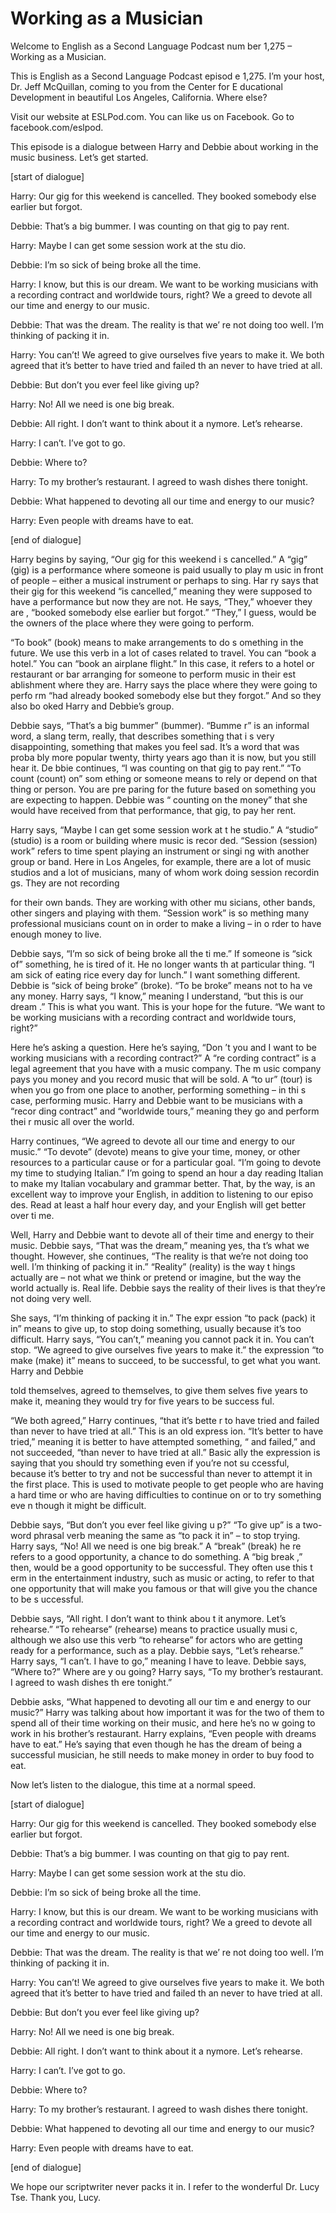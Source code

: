 # Working as a Musician

Welcome to English as a Second Language Podcast num ber 1,275 – Working as a Musician.

This is English as a Second Language Podcast episod e 1,275. I’m your host, Dr. Jeff McQuillan, coming to you from the Center for E ducational Development in beautiful Los Angeles, California. Where else?

Visit our website at ESLPod.com. You can like us on  Facebook. Go to facebook.com/eslpod.

This episode is a dialogue between Harry and Debbie  about working in the music business. Let’s get started.

[start of dialogue]

Harry: Our gig for this weekend is cancelled. They booked somebody else earlier but forgot.

Debbie: That’s a big bummer. I was counting on that  gig to pay rent.

Harry: Maybe I can get some session work at the stu dio.

Debbie: I’m so sick of being broke all the time.

Harry: I know, but this is our dream. We want to be  working musicians with a recording contract and worldwide tours, right? We a greed to devote all our time and energy to our music.

Debbie: That was the dream. The reality is that we’ re not doing too well. I’m thinking of packing it in.

Harry: You can’t! We agreed to give ourselves five years to make it. We both agreed that it’s better to have tried and failed th an never to have tried at all.

Debbie: But don’t you ever feel like giving up?

Harry: No! All we need is one big break.

Debbie: All right. I don’t want to think about it a nymore. Let’s rehearse.

Harry: I can’t. I’ve got to go.

Debbie: Where to?

Harry: To my brother’s restaurant. I agreed to wash  dishes there tonight.

Debbie: What happened to devoting all our time and energy to our music?

Harry: Even people with dreams have to eat.

[end of dialogue]

Harry begins by saying, “Our gig for this weekend i s cancelled.” A “gig” (gig) is a performance where someone is paid usually to play m usic in front of people – either a musical instrument or perhaps to sing. Har ry says that their gig for this weekend “is cancelled,” meaning they were supposed to have a performance but now they are not. He says, “They,” whoever they are , “booked somebody else earlier but forgot.” “They,” I guess, would be the owners of the place where they were going to perform.

“To book” (book) means to make arrangements to do s omething in the future. We use this verb in a lot of cases related to travel. You can “book a hotel.” You can “book an airplane flight.” In this case, it refers to a hotel or restaurant or bar arranging for someone to perform music in their est ablishment where they are. Harry says the place where they were going to perfo rm “had already booked somebody else but they forgot.” And so they also bo oked Harry and Debbie’s group.

Debbie says, “That’s a big bummer” (bummer). “Bumme r” is an informal word, a slang term, really, that describes something that i s very disappointing, something that makes you feel sad. It’s a word that was proba bly more popular twenty, thirty years ago than it is now, but you still hear it. De bbie continues, “I was counting on that gig to pay rent.” “To count (count) on” som ething or someone means to rely or depend on that thing or person. You are pre paring for the future based on something you are expecting to happen. Debbie was “ counting on the money” that she would have received from that performance,  that gig, to pay her rent.

Harry says, “Maybe I can get some session work at t he studio.” A “studio” (studio) is a room or building where music is recor ded. “Session (session) work” refers to time spent playing an instrument or singi ng with another group or band. Here in Los Angeles, for example, there are a lot of music studios and a lot of musicians, many of whom work doing session recordin gs. They are not recording

for their own bands. They are working with other mu sicians, other bands, other singers and playing with them. “Session work” is so mething many professional musicians count on in order to make a living – in o rder to have enough money to live.

Debbie says, “I’m so sick of being broke all the ti me.” If someone is “sick of” something, he is tired of it. He no longer wants th at particular thing. “I am sick of eating rice every day for lunch.” I want something different. Debbie is “sick of being broke” (broke). “To be broke” means not to ha ve any money. Harry says, “I know,” meaning I understand, “but this is our dream .” This is what you want. This is your hope for the future. “We want to be working  musicians with a recording contract and worldwide tours, right?”

Here he’s asking a question. Here he’s saying, “Don ’t you and I want to be working musicians with a recording contract?” A “re cording contract” is a legal agreement that you have with a music company. The m usic company pays you money and you record music that will be sold. A “to ur” (tour) is when you go from one place to another, performing something – in thi s case, performing music. Harry and Debbie want to be musicians with a “recor ding contract” and “worldwide tours,” meaning they go and perform thei r music all over the world.

Harry continues, “We agreed to devote all our time and energy to our music.” “To devote” (devote) means to give your time, money, or  other resources to a particular cause or for a particular goal. “I’m going to devote my time to studying Italian.” I’m going to spend an hour a day reading Italian to make my Italian vocabulary and grammar better. That, by the way, is  an excellent way to improve your English, in addition to listening to our episo des. Read at least a half hour every day, and your English will get better over ti me.

Well, Harry and Debbie want to devote all of their time and energy to their music. Debbie says, “That was the dream,” meaning yes, tha t’s what we thought. However, she continues, “The reality is that we’re not doing too well. I’m thinking of packing it in.” “Reality” (reality) is the way t hings actually are – not what we think or pretend or imagine, but the way the world actually is. Real life. Debbie says the reality of their lives is that they’re not  doing very well.

She says, “I’m thinking of packing it in.” The expr ession “to pack (pack) it in” means to give up, to stop doing something, usually because it’s too difficult. Harry says, “You can’t,” meaning you cannot pack it  in. You can’t stop. “We agreed to give ourselves five years to make it.” the expression “to make (make) it” means to succeed, to be successful, to get what  you want. Harry and Debbie

told themselves, agreed to themselves, to give them selves five years to make it, meaning they would try for five years to be success ful.

“We both agreed,” Harry continues, “that it’s bette r to have tried and failed than never to have tried at all.” This is an old express ion. “It’s better to have tried,” meaning it is better to have attempted something, “ and failed,” and not succeeded, “than never to have tried at all.” Basic ally the expression is saying that you should try something even if you’re not su ccessful, because it’s better to try and not be successful than never to attempt it in the first place. This is used to motivate people to get people who are having a hard  time or who are having difficulties to continue on or to try something eve n though it might be difficult.

Debbie says, “But don’t you ever feel like giving u p?” “To give up” is a two-word phrasal verb meaning the same as “to pack it in” – to stop trying. Harry says, “No! All we need is one big break.” A “break” (break) he re refers to a good opportunity, a chance to do something. A “big break ,” then, would be a good opportunity to be successful. They often use this t erm in the entertainment industry, such as music or acting, to refer to that  one opportunity that will make you famous or that will give you the chance to be s uccessful.

Debbie says, “All right. I don’t want to think abou t it anymore. Let’s rehearse.” “To rehearse” (rehearse) means to practice usually musi c, although we also use this verb “to rehearse” for actors who are getting ready  for a performance, such as a play. Debbie says, “Let’s rehearse.” Harry says, “I  can’t. I have to go,” meaning I have to leave. Debbie says, “Where to?” Where are y ou going? Harry says, “To my brother’s restaurant. I agreed to wash dishes th ere tonight.”

Debbie asks, “What happened to devoting all our tim e and energy to our music?” Harry was talking about how important it was for the two of them to spend all of their time working on their music, and here he’s no w going to work in his brother’s restaurant. Harry explains, “Even people with dreams have to eat.” He’s saying that even though he has the dream of being a  successful musician, he still needs to make money in order to buy food to eat.

Now let’s listen to the dialogue, this time at a normal speed.

[start of dialogue]

Harry: Our gig for this weekend is cancelled. They booked somebody else earlier but forgot.

Debbie: That’s a big bummer. I was counting on that  gig to pay rent.

 Harry: Maybe I can get some session work at the stu dio.

Debbie: I’m so sick of being broke all the time.

Harry: I know, but this is our dream. We want to be  working musicians with a recording contract and worldwide tours, right? We a greed to devote all our time and energy to our music.

Debbie: That was the dream. The reality is that we’ re not doing too well. I’m thinking of packing it in.

Harry: You can’t! We agreed to give ourselves five years to make it. We both agreed that it’s better to have tried and failed th an never to have tried at all.

Debbie: But don’t you ever feel like giving up?

Harry: No! All we need is one big break.

Debbie: All right. I don’t want to think about it a nymore. Let’s rehearse.

Harry: I can’t. I’ve got to go.

Debbie: Where to?

Harry: To my brother’s restaurant. I agreed to wash  dishes there tonight.

Debbie: What happened to devoting all our time and energy to our music?

Harry: Even people with dreams have to eat.

[end of dialogue]

We hope our scriptwriter never packs it in. I refer  to the wonderful Dr. Lucy Tse. Thank you, Lucy.



